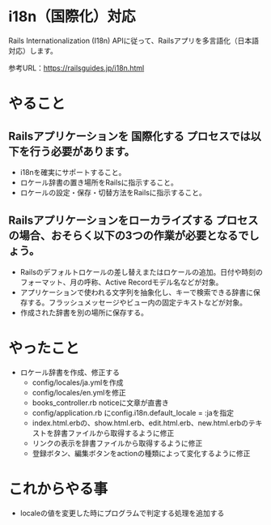 # i18n（国際化）対応

Rails Internationalization (I18n) APIに従って、Railsアプリを多言語化（日本語対応）します。

参考URL：https://railsguides.jp/i18n.html

# やること

## Railsアプリケーションを 国際化する プロセスでは以下を行う必要があります。
- i18nを確実にサポートすること。
- ロケール辞書の置き場所をRailsに指示すること。
- ロケールの設定・保存・切替方法をRailsに指示すること。

## Railsアプリケーションをローカライズする プロセスの場合、おそらく以下の3つの作業が必要となるでしょう。

- Railsのデフォルトロケールの差し替えまたはロケールの追加。日付や時刻のフォーマット、月の呼称、Active Recordモデル名などが対象。
- アプリケーションで使われる文字列を抽象化し、キーで検索できる辞書に保存する。フラッシュメッセージやビュー内の固定テキストなどが対象。
- 作成された辞書を別の場所に保存する。

# やったこと
- ロケール辞書を作成、修正する
  - config/locales/ja.ymlを作成
  - config/locales/en.ymlを修正
  - books_controller.rb noticeに文章が直書き
  - config/application.rb にconfig.i18n.default_locale = :jaを指定
  - index.html.erbの、show.html.erb、edit.html.erb、new.html.erbのテキストを辞書ファイルから取得するように修正
  - リンクの表示を辞書ファイルから取得するように修正
  - 登録ボタン、編集ボタンをactionの種類によって変化するように修正

# これからやる事
- localeの値を変更した時にプログラムで判定する処理を追加する
